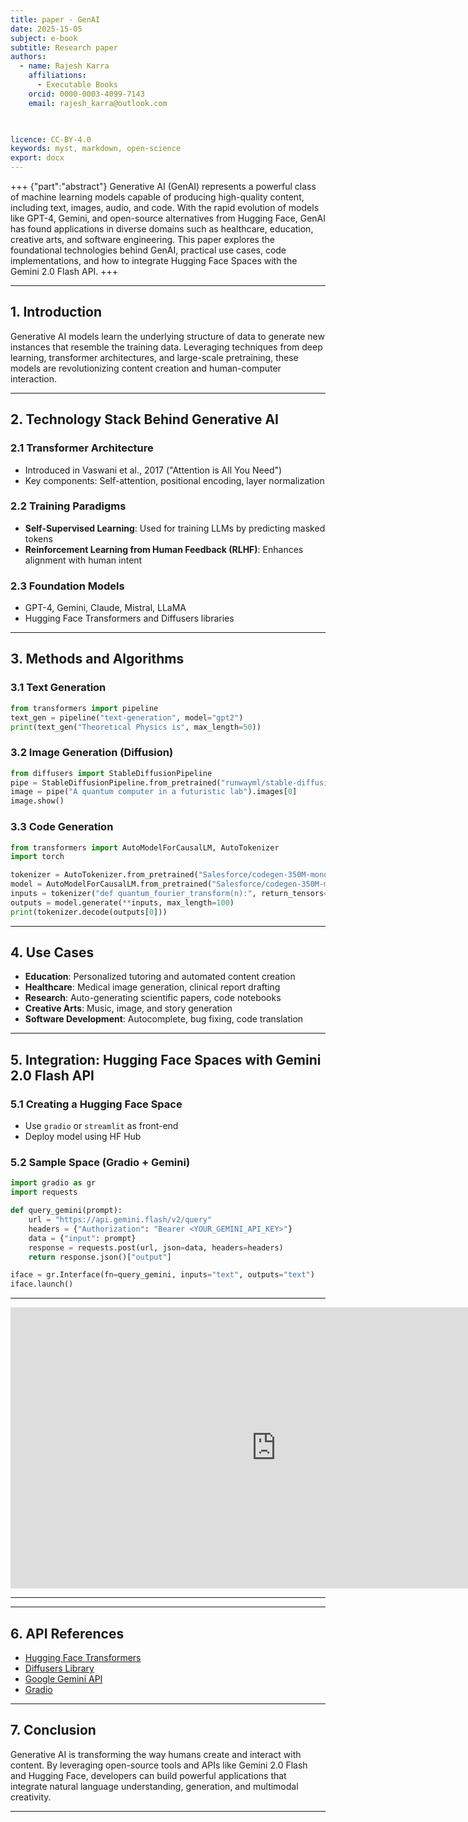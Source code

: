 ```yaml
---
title: paper - GenAI
date: 2025-15-05
subject: e-book
subtitle: Research paper
authors:
  - name: Rajesh Karra
    affiliations:
      - Executable Books
    orcid: 0000-0003-4099-7143
    email: rajesh_karra@outlook.com
   


licence: CC-BY-4.0
keywords: myst, markdown, open-science
export: docx
---
```

+++ {"part":"abstract"}
Generative AI (GenAI) represents a powerful class of machine learning models capable of producing high-quality content, including text, images, audio, and code. With the rapid evolution of models like GPT-4, Gemini, and open-source alternatives from Hugging Face, GenAI has found applications in diverse domains such as healthcare, education, creative arts, and software engineering. This paper explores the foundational technologies behind GenAI, practical use cases, code implementations, and how to integrate Hugging Face Spaces with the Gemini 2.0 Flash API.
+++




---

## 1. Introduction
Generative AI models learn the underlying structure of data to generate new instances that resemble the training data. Leveraging techniques from deep learning, transformer architectures, and large-scale pretraining, these models are revolutionizing content creation and human-computer interaction.

---

## 2. Technology Stack Behind Generative AI

### 2.1 Transformer Architecture
- Introduced in Vaswani et al., 2017 ("Attention is All You Need")
- Key components: Self-attention, positional encoding, layer normalization

### 2.2 Training Paradigms
- **Self-Supervised Learning**: Used for training LLMs by predicting masked tokens
- **Reinforcement Learning from Human Feedback (RLHF)**: Enhances alignment with human intent

### 2.3 Foundation Models
- GPT-4, Gemini, Claude, Mistral, LLaMA
- Hugging Face Transformers and Diffusers libraries

---

## 3. Methods and Algorithms

### 3.1 Text Generation
```python
from transformers import pipeline
text_gen = pipeline("text-generation", model="gpt2")
print(text_gen("Theoretical Physics is", max_length=50))
```

### 3.2 Image Generation (Diffusion)
```python
from diffusers import StableDiffusionPipeline
pipe = StableDiffusionPipeline.from_pretrained("runwayml/stable-diffusion-v1-5")
image = pipe("A quantum computer in a futuristic lab").images[0]
image.show()
```

### 3.3 Code Generation
```python
from transformers import AutoModelForCausalLM, AutoTokenizer
import torch

tokenizer = AutoTokenizer.from_pretrained("Salesforce/codegen-350M-mono")
model = AutoModelForCausalLM.from_pretrained("Salesforce/codegen-350M-mono")
inputs = tokenizer("def quantum_fourier_transform(n):", return_tensors="pt")
outputs = model.generate(**inputs, max_length=100)
print(tokenizer.decode(outputs[0]))
```

---

## 4. Use Cases
- **Education**: Personalized tutoring and automated content creation
- **Healthcare**: Medical image generation, clinical report drafting
- **Research**: Auto-generating scientific papers, code notebooks
- **Creative Arts**: Music, image, and story generation
- **Software Development**: Autocomplete, bug fixing, code translation

---

## 5. Integration: Hugging Face Spaces with Gemini 2.0 Flash API

### 5.1 Creating a Hugging Face Space
- Use `gradio` or `streamlit` as front-end
- Deploy model using HF Hub

### 5.2 Sample Space (Gradio + Gemini)
```python
import gradio as gr
import requests

def query_gemini(prompt):
    url = "https://api.gemini.flash/v2/query"
    headers = {"Authorization": "Bearer <YOUR_GEMINI_API_KEY>"}
    data = {"input": prompt}
    response = requests.post(url, json=data, headers=headers)
    return response.json()["output"]

iface = gr.Interface(fn=query_gemini, inputs="text", outputs="text")
iface.launch()
```
---
<iframe
	src="https://rajeshkarra-geminiapi.hf.space"
	frameborder="0"
	width="850"
	height="450"
></iframe>


---

---

## 6. API References
- [Hugging Face Transformers](https://huggingface.co/docs/transformers/index)
- [Diffusers Library](https://huggingface.co/docs/diffusers/index)
- [Google Gemini API](https://ai.google.dev/gemini-api)
- [Gradio](https://www.gradio.app/)

---

## 7. Conclusion
Generative AI is transforming the way humans create and interact with content. By leveraging open-source tools and APIs like Gemini 2.0 Flash and Hugging Face, developers can build powerful applications that integrate natural language understanding, generation, and multimodal creativity.

---

